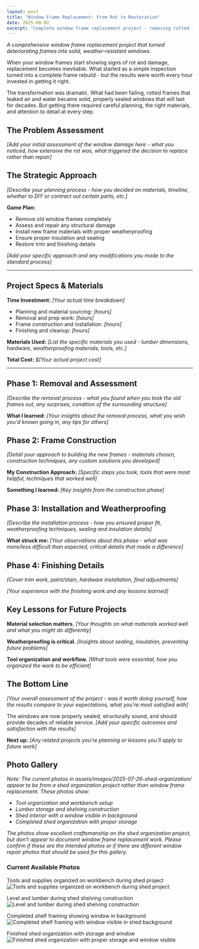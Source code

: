 ```yaml
---
layout: post
title: "Window Frame Replacement: From Rot to Restoration"
date: 2025-08-02
excerpt: "Complete window frame replacement project - removing rotted frames, rebuilding with proper materials, and restoring function to problem windows."
---
```


*A comprehensive window frame replacement project that turned deteriorating frames into solid, weather-resistant windows.*

When your window frames start showing signs of rot and damage, replacement becomes inevitable. What started as a simple inspection turned into a complete frame rebuild - but the results were worth every hour invested in getting it right.

The transformation was dramatic. What had been failing, rotted frames that leaked air and water became solid, properly sealed windows that will last for decades. But getting there required careful planning, the right materials, and attention to detail at every step.

## The Problem Assessment

*[Add your initial assessment of the window damage here - what you noticed, how extensive the rot was, what triggered the decision to replace rather than repair]*

## The Strategic Approach

*[Describe your planning process - how you decided on materials, timeline, whether to DIY or contract out certain parts, etc.]*

**Game Plan:**
- Remove old window frames completely
- Assess and repair any structural damage
- Install new frame materials with proper weatherproofing
- Ensure proper insulation and sealing
- Restore trim and finishing details

*[Add your specific approach and any modifications you made to the standard process]*

---

## Project Specs & Materials

**Time Investment:** *[Your actual time breakdown]*
- Planning and material sourcing: *[hours]*
- Removal and prep work: *[hours]* 
- Frame construction and installation: *[hours]*
- Finishing and cleanup: *[hours]*

**Materials Used:**
*[List the specific materials you used - lumber dimensions, hardware, weatherproofing materials, tools, etc.]*

**Total Cost:** *$[Your actual project cost]*

---

## Phase 1: Removal and Assessment

*[Describe the removal process - what you found when you took the old frames out, any surprises, condition of the surrounding structure]*

**What I learned:** *[Your insights about the removal process, what you wish you'd known going in, any tips for others]*

## Phase 2: Frame Construction

*[Detail your approach to building the new frames - materials chosen, construction techniques, any custom solutions you developed]*

**My Construction Approach:**
*[Specific steps you took, tools that were most helpful, techniques that worked well]*

**Something I learned:** *[Key insights from the construction phase]*

## Phase 3: Installation and Weatherproofing

*[Describe the installation process - how you ensured proper fit, weatherproofing techniques, sealing and insulation details]*

**What struck me:** *[Your observations about this phase - what was more/less difficult than expected, critical details that made a difference]*

## Phase 4: Finishing Details

*[Cover trim work, paint/stain, hardware installation, final adjustments]*

*[Your experience with the finishing work and any lessons learned]*

## Key Lessons for Future Projects

**Material selection matters.** *[Your thoughts on what materials worked well and what you might do differently]*

**Weatherproofing is critical.** *[Insights about sealing, insulation, preventing future problems]*

**Tool organization and workflow.** *[What tools were essential, how you organized the work to be efficient]*

## The Bottom Line

*[Your overall assessment of the project - was it worth doing yourself, how the results compare to your expectations, what you're most satisfied with]*

The windows are now properly sealed, structurally sound, and should provide decades of reliable service. *[Add your specific outcomes and satisfaction with the results]*

**Next up:** *[Any related projects you're planning or lessons you'll apply to future work]*

## Photo Gallery

*Note: The current photos in assets/images/2025-07-26-shed-organization/ appear to be from a shed organization project rather than window frame replacement. These photos show:*

- *Tool organization and workbench setup*
- *Lumber storage and shelving construction* 
- *Shed interior with a window visible in background*
- *Completed shed organization with proper storage*

*The photos show excellent craftsmanship on the shed organization project, but don't appear to document window frame replacement work. Please confirm if these are the intended photos or if there are different window repair photos that should be used for this gallery.*

### Current Available Photos

Tools and supplies organized on workbench during shed project
![Tools and supplies organized on workbench during shed project](/assets/images/2025-07-26-shed-organization/IMG20250726132239.jpg)

Level and lumber during shed shelving construction
![Level and lumber during shed shelving construction](/assets/images/2025-07-26-shed-organization/IMG20250726140034.jpg)

Completed shelf framing showing window in background
![Completed shelf framing with window visible in shed background](/assets/images/2025-07-26-shed-organization/IMG20250726144728.jpg)

Finished shed organization with storage and window
![Finished shed organization with proper storage and window visible](/assets/images/2025-07-26-shed-organization/IMG20250726162433.jpg)
